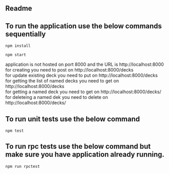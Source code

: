 ## Readme
## To run the application use the below commands sequentially
```
npm install

npm start
```
application is not hosted on port 8000 and the URL is http://localhost:8000 <br />
for creating you need to post on http://localhost:8000/decks <br />
for update existing deck you need to put on http://localhost:8000/decks <br />
for getting the list of named decks you need to get on  http://localhost:8000/decks <br />
for getting a named deck you need to get on  http://localhost:8000/decks/<name> <br />
for deleteing a named dek you need to delete on  http://localhost:8000/decks/<name> <br />
## To run unit tests use the below command
```
npm test
```
## To run rpc tests use the below command but make sure you have application already running.
```
npm run rpctest
```

